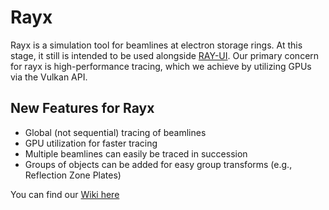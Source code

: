 # Rayx
Rayx is a simulation tool for beamlines at electron storage rings. At this stage, it still is intended to be used alongside [RAY-UI](https://www.helmholtz-berlin.de/forschung/oe/wi/optik-strahlrohre/arbeitsgebiete/ray_en.html). Our primary concern for rayx is high-performance tracing, which we achieve by utilizing GPUs via the Vulkan API. 

## New Features for Rayx
- Global (not sequential) tracing of beamlines
- GPU utilization for faster tracing
- Multiple beamlines can easily be traced in succession
- Groups of objects can be added for easy group transforms (e.g., Reflection Zone Plates)

You can find our [Wiki here](https://hz-b.github.io/rayx/)
